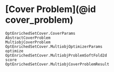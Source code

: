 # [Cover Problem](@id cover_problem)

```@docs
OptEnrichedSetCover.CoverParams
AbstractCoverProblem
MultiobjCoverProblem
OptEnrichedSetCover.MultiobjOptimizerParams
optimize
OptEnrichedSetCover.MultiobjProblemSoftFold2d
score
OptEnrichedSetCover.MultiobjCoverProblemResult
```
